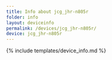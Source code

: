 ```yaml
---
title: Info about jcg_jhr-n805r
folder: info
layout: deviceinfo
permalink: /devices/jcg_jhr-n805r/
device: jcg_jhr-n805r
---
```

{% include templates/device_info.md %}
